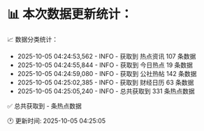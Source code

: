 📊 本次数据更新统计：
==========================

📈 数据分类统计：
- 2025-10-05 04:24:53,562 - INFO - 获取到 热点资讯 107 条数据
- 2025-10-05 04:24:55,844 - INFO - 获取到 今日热点 19 条数据
- 2025-10-05 04:24:59,080 - INFO - 获取到 公社热帖 142 条数据
- 2025-10-05 04:25:02,385 - INFO - 获取到 财经日历 63 条数据
- 2025-10-05 04:25:05,240 - INFO - 总共获取到 331 条热点数据

✅ 总共获取到 - 条热点数据

🕐 更新时间: 2025-10-05 04:25:05
